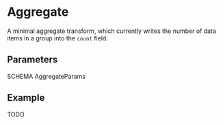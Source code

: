 # Aggregate

A minimal aggregate transform, which currently writes the number of data items
in a group into the `count` field.

## Parameters

SCHEMA AggregateParams

## Example

TODO
